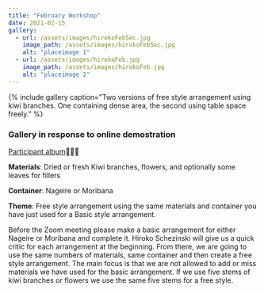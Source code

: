 ```yaml
---
title: "February Workshop"
date: 2021-02-15
gallery:
  - url: /assets/images/hirokoFebSec.jpg
    image_path: /assets/images/hirokoFebSec.jpg
    alt: "placeimage 1"
  - url: /assets/images/hirokoFeb.jpg
    image_path: /assets/images/hirokoFeb.jpg
    alt: "placeimage 2"
---
```


{% include gallery caption="Two versions of free style arrangement using kiwi branches. One containing dense area, the second using table space freely." %}

### Gallery in response to online demostration

[Participant album](https://photos.app.goo.gl/fx1DFfgkX3n9Riwf8)&#x1F33B;&#x1F33B;&#x1F33B;
<!--
&#x1F333;  &#x1F33F; &#x1F339;  &#x1F33B;&#x1F33C; &#x1F343;
-->

**Materials**: Dried or fresh Kiwi branches, flowers, and optionally some leaves for fillers

**Container**: Nageire or Moribana

**Theme**: Free style arrangement using the same materials and container you have just used for a Basic style arrangement.

Before the Zoom meeting please make a basic arrangement for either Nageire or Moribana and complete it. Hiroko Schezinski will give us a quick critic for each arrangement at the beginning. From there, we are going to use the same numbers of materials, same container and then create a free style arrangement. The main focus is that we are not allowed to add or miss materials we have used for the basic arrangement. If we use five stems of kiwi branches or flowers we use the same five stems for a free style.
